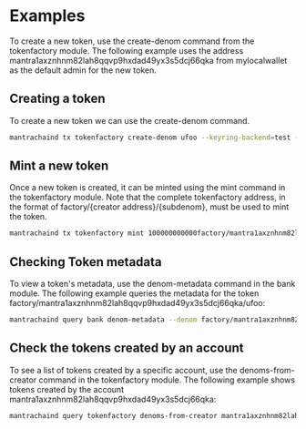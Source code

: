 <!-- order: 3 -->

# Examples

To create a new token, use the create-denom command from the tokenfactory module. The following example uses the address mantra1axznhnm82lah8qqvp9hxdad49yx3s5dcj66qka from mylocalwallet as the default admin for the new token.

## Creating a token

To create a new token we can use the create-denom command.

```sh
mantrachaind tx tokenfactory create-denom ufoo --keyring-backend=test --from mylocalwallet
```

## Mint a new token

Once a new token is created, it can be minted using the mint command in the tokenfactory module. Note that the complete tokenfactory address, in the format of factory/{creator address}/{subdenom}, must be used to mint the token.

```sh
mantrachaind tx tokenfactory mint 100000000000factory/mantra1axznhnm82lah8qqvp9hxdad49yx3s5dcj66qka/ufoo --keyring-backend=test --from mylocalwallet
```

## Checking Token metadata

To view a token's metadata, use the denom-metadata command in the bank module. The following example queries the metadata for the token factory/mantra1axznhnm82lah8qqvp9hxdad49yx3s5dcj66qka/ufoo:

```sh
mantrachaind query bank denom-metadata --denom factory/mantra1axznhnm82lah8qqvp9hxdad49yx3s5dcj66qka/ufoo
```

## Check the tokens created by an account

To see a list of tokens created by a specific account, use the denoms-from-creator command in the tokenfactory module. The following example shows tokens created by the account mantra1axznhnm82lah8qqvp9hxdad49yx3s5dcj66qka:

```sh
mantrachaind query tokenfactory denoms-from-creator mantra1axznhnm82lah8qqvp9hxdad49yx3s5dcj66qka
```
